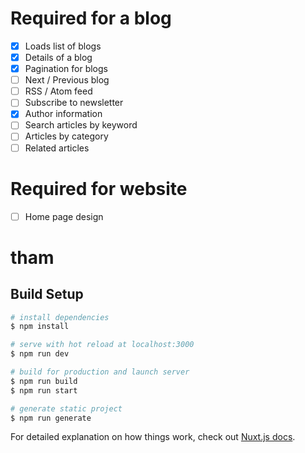 # Required for a blog
- [x] Loads list of blogs
- [x] Details of a blog
- [x] Pagination for blogs
- [ ] Next / Previous blog
- [ ] RSS / Atom feed 
- [ ] Subscribe to newsletter
- [x] Author information
- [ ] Search articles by keyword
- [ ] Articles by category
- [ ] Related articles

# Required for website
- [ ] Home page design

# tham

## Build Setup

```bash
# install dependencies
$ npm install

# serve with hot reload at localhost:3000
$ npm run dev

# build for production and launch server
$ npm run build
$ npm run start

# generate static project
$ npm run generate
```

For detailed explanation on how things work, check out [Nuxt.js docs](https://nuxtjs.org).
